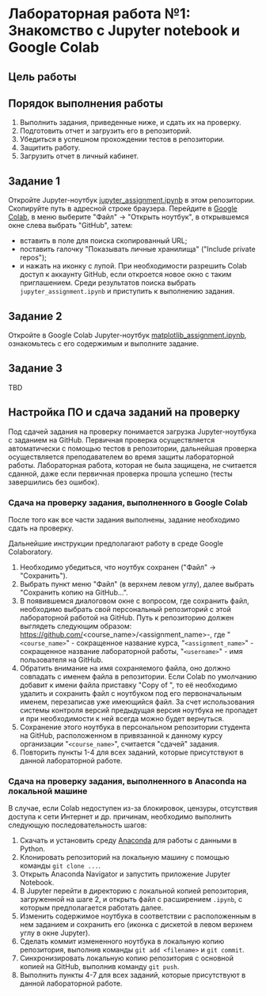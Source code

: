 # Лабораторная работа №1: Знакомство с Jupyter notebook и Google Colab

## Цель работы

## Порядок выполнения работы
1. Выполнить задания, приведенные ниже, и сдать их на проверку. 
2. Подготовить отчет и загрузить его в репозиторий. 
3. Убедиться в успешном прохождении тестов в репозитории. 
4. Защитить работу. 
5. Загрузить отчет в личный кабинет.

## Задание 1
Откройте Jupyter-ноутбук [jupyter_assignment.ipynb](jupyter_assignment.ipynb) в этом репозитории. Скопируйте путь в адресной строке браузера. Перейдите в [Google Colab](https://colab.research.google.com/), в меню выберите "Файл" -> "Открыть ноутбук", в открывшемся окне слева выбрать "GitHub", затем:
 - вставить в поле для поиска скопированный URL; 
 - поставить галочку "Показывать личные хранилища" ("Include private repos");
 - и нажать на иконку с лупой. 
При необходимости разрешить Colab доступ к аккаунту GitHub, если откроется новое окно с таким приглашением. Среди результатов поиска выбрать `jupyter_assignment.ipynb` и приступить к выполнению задания.

## Задание 2
Откройте в Google Colab Jupyter-ноутбук [matplotlib_assignment.ipynb](matplotlib_assignment.ipynb), ознакомьтесь с его содержимым и выполните задание.

## Задание 3
TBD

## Настройка ПО и сдача заданий на проверку
Под сдачей задания на проверку понимается загрузка Jupyter-ноутбука с заданием на GitHub. Первичная проверка осуществляется автоматически с помощью тестов в репозитории, дальнейшая проверка осуществляется преподавателем во время защиты лабораторной работы. Лабораторная работа, которая не была защищена, не считается сданной, даже если первичная проверка прошла успешно (тесты завершились без ошибок).

### Сдача на проверку задания, выполненного в Google Colab
После того как все части задания выполнены, задание необходимо сдать на проверку.

Дальнейшие инструкции предполагают работу в среде Google Colaboratory.

1. Необходимо убедиться, что ноутбук сохранен ("Файл" -> "Сохранить").
2. Выбрать пункт меню "Файл" (в верхнем левом углу), далее выбрать "Сохранить копию на GitHub...". 
3. В появившемся диалоговом окне с вопросом, где сохранить файл, необходимо выбрать свой персональный репозиторий с этой лабораторной работой на GitHub. Путь к репозиторию должен выглядеть следующим образом: https://github.com/<course_name>/<assignment_name>-<username>, где "`<course_name>`" - сокращенное название курса, "`<assignment_name>`" - сокращенное название лабораторной работы, "`<username>`" - имя пользователя на GitHub. 
4. Обратить внимание на имя сохраняемого файла, оно должно совпадать с именем файла в репозитории. Если Colab по умолчанию добавит к имени файла приставку "Copy of ", то её необходимо удалить и сохранить файл с ноутбуком под его первоначальным именем, перезаписав уже имеющийся файл. За счет использования системы контроля версий предыдущая версия ноутбука не пропадет и при необходимости к ней всегда можно будет вернуться.
5. Сохранение этого ноутбука в персональном репозитории студента на GitHub, расположенном в привязанной к данному курсу организации "`<course_name>`", считается "сдачей" задания. 
6. Повторить пункты 1-4 для всех заданий, которые присутствуют в данной лабораторной работе.
    
### Сдача на проверку задания, выполненного в Anaconda на локальной машине
В случае, если Colab недоступен из-за блокировок, цензуры, отсутствия доступа к сети Интернет и др. причинам, необходимо выполнить следующую последовательность шагов:

1. Скачать и установить среду [Anaconda](https://www.anaconda.com/products/individual) для работы с данными в Python.
2. Клонировать репозиторий на локальную машину с помощью команды `git clone ...`.
3. Открыть Anaconda Navigator и запустить приложение Jupyter Notebook.
4. В Jupyter перейти в директорию с локальной копией репозитория, загруженной на шаге 2, и открыть файл с расширением `.ipynb`, с которым предполагается работать далее.
5. Изменить содержимое ноутбука в соответствии с расположенным в нем заданием и сохранить его (иконка с дискетой в левом верхнем углу в окне Jupyter).
6. Сделать коммит измененного ноутбука в локальную копию репозитория, выполнив команды `git add <filename>` и `git commit`.
7. Синхронизировать локальную копию репозитория с основной копией на GitHub, выполнив команду `git push`.
8. Выполнить пункты 4-7 для всех заданий, которые присутствуют в данной лабораторной работе.
